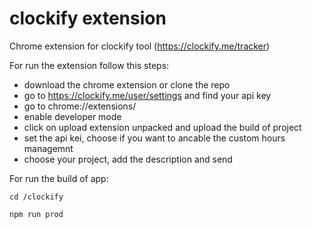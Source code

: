 # clockify extension
Chrome extension for clockify tool
(https://clockify.me/tracker)

For run the extension follow this steps:
- download the chrome extension or clone the repo
- go to https://clockify.me/user/settings and find your api key
- go to chrome://extensions/
- enable developer mode
- click on upload extension unpacked and upload the build of project
- set the api kei, choose if you want to ancable the custom hours managemnt
- choose your project, add the description and send


For run the build of app:


`cd /clockify`

`npm run prod`
